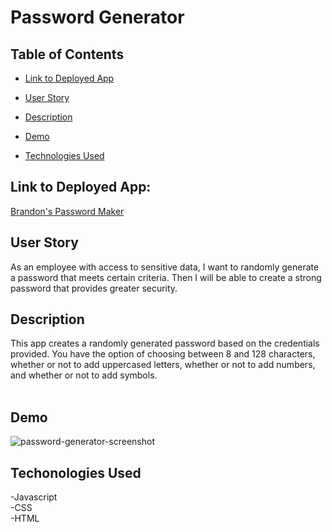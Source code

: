 # Password Generator

## Table of Contents

* [Link to Deployed App](#link-to-deplyoed-app)
+ [User Story](#user-story)
- [Description](#description)
* [Demo](#Demo)
+ [Technologies Used](#technologies-used)
## Link to Deployed App:
[Brandon's Password Maker](https://barmstrong1188.github.io/My-password-maker/)

## User Story

As an employee with access to sensitive data, I want to randomly generate a password that meets certain criteria.
Then I will be able to create a strong password that provides greater security.

## Description
This app creates a randomly generated password based on the credentials provided. You have the option of choosing between 8 and 128 characters, whether or not to add uppercased letters, whether or not to add numbers, and whether or not to add symbols.
<br><br>

## Demo
![password-generator-screenshot](https://user-images.githubusercontent.com/65680645/84585948-dff7e200-ade2-11ea-8ce2-31a51ec146ee.png)

## Techonologies Used
-Javascript <br>
-CSS <br>
-HTML 
